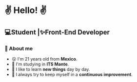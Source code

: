 <h1>✌ <b>Hello!</b> ✌</h1>
<h2>💻Student |✨Front-End Developer</h2>

### 🎈 About me
- 😮 I'm 21 years old from **Mexico**.
- 🏤 I'm studying in **ITS Mante**.
- 🎇 I like to learn **new things** day by day.
- 🙌 I always try to keep myself in a **continuous improvement**.

